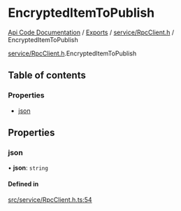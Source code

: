 # EncryptedItemToPublish
[Api Code Documentation](../README.md) / [Exports](../modules.md) / [service/RpcClient.h](../modules/service_RpcClient_h.md) / EncryptedItemToPublish

[service/RpcClient.h](../modules/service_RpcClient_h.md).EncryptedItemToPublish

## Table of contents

### Properties

- [json](service_RpcClient_h.EncryptedItemToPublish.md#json)

## Properties

### json

• **json**: `string`

#### Defined in

[src/service/RpcClient.h.ts:54](https://github.com/openkfw/TruBudget/blob/c993c60c/api/src/service/RpcClient.h.ts#L54)
